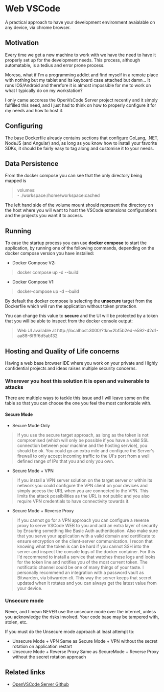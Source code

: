 # Web VSCode
A practical approach to have your development environment avaialable on any device, via chrome browser.

## Motivation
Every time we get a new machine to work with we have the need to have it properly set up for the development needs. This process, although automatable, is a tedius and error prone process.

Moreso, what if I'm a programming addict and find myself in a remote place with nothing but my tablet and its keyboard case attached but damn... It runs IOS/Android and therefore it is almost impossible for me to work on what I typically do on my workstation?

I only came accoress the OpenVsCode Server project recently and it simply fulfilled this need, and I just had to think on how to properly configure it for my needs and how to host it.

## Configuring
The base Dockerfile already contains sections that configure GoLang, .NET, NodeJS (and Angular) and, as long as you know how to install your favorite SDKs, it should be fairly easy to tag along and customise it to your needs.

## Data Persistence
From the docker compose you can see that the only directory being mapped is
>  volumes:  
        - ./workspace:/home/workspace:cached

The left hand side of the volume mount should represent the directory on the host where you will want to host the VSCode extensions configurations and the projects you want it to access.

## Running
To ease the startup process you can use **docker compose** to start the application, by running one of the following commands, depending on the docker compose version you have installed:

* Docker Compose V2:
> docker compose up -d --build

* Docker Compose V1
> docker-compose up -d --build

By default the docker compose is selecting the **unsecure** target from the Dockerfile which will run the application without token protection.

You can change this value to **secure** and the UI will be protected by a token that you will be able to inspect from the docker console output:
> Web UI available at http://localhost:3000/?tkn=2bf5b2ed-e592-42d1-aa88-6f9f6d5ab132


## Hosting and Quality of Life concerns
Having a web base browser IDE where you work on your private and Highly confidential projects and ideas raises multiple security concerns.

### Wherever you host this solution it is open and vulnerable to attacks
There are multiple ways to tackle this issue and I will leave some on the table so that you can choose the one you feel the most confortable with.

#### Secure Mode

* Secure Mode Only  
> If you use the secure target approach, as long as the token is not compromised (which will only be possible if you have a valid SSL connection between your machine and the hosting service), you should be ok. You could go an extra mile and configure the Server's firewall to only accept incoming traffic to the UI's port from a well defined range of IPs that you and only you own.
* Secure Mode + VPN
> If you install a VPN server solution on the target server or within its network you could configure the VPN client on your devices and simply access the URL when you are connected to the VPN. This limits the attack possibilities as the URL is not public and you also require VPN credentials to have connectivity towards it.
* Secure Mode + Reverse Proxy 
> If you cannot go for a VPN approach you can configure a reverse proxy to serve VSCode WEB to you and add an extra layer of security by Ensuring something like Basic Auth authentication. Also make sure that you serve your application with a valid domain and certificate to ensure encryption on the client-server communication. I recon that knowing what the token is can be hard if you cannot SSH into the server and inspect the console logs of the docker container. For this I'd recommend to install a service that watches these logs and looks for the token line and notifies you of the most current token. The notificatio channel could be one of many things of your taste. I personally recommend an integration with a password vault as Bitwarden, via bitwarden cli. This way the server keeps that secret updated when it rotates and you can always get the latest value from your device.

### Unsecure mode
Never, and I mean NEVER use the unsecure mode over the internet, unless you acknowledge the risks involved. Your code base may be tampered with, stolen, etc.

If you must do the Unsecure mode approach at least attempt to:
* Unsecure Mode + VPN
    Same as Secure Mode + VPN without the secret rotation on application restart
* Unsecure Mode + Reverse Proxy 
    Same as SecureMode + Reverse Proxy without the secret rotation approach



## Related links
* [OpenVSCode Server Github](https://github.com/gitpod-io/openvscode-server)